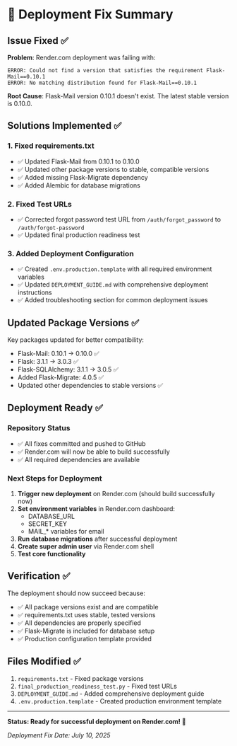 # 🚀 Deployment Fix Summary

## Issue Fixed ✅

**Problem**: Render.com deployment was failing with:
```
ERROR: Could not find a version that satisfies the requirement Flask-Mail==0.10.1
ERROR: No matching distribution found for Flask-Mail==0.10.1
```

**Root Cause**: Flask-Mail version 0.10.1 doesn't exist. The latest stable version is 0.10.0.

## Solutions Implemented ✅

### 1. Fixed requirements.txt
- ✅ Updated Flask-Mail from 0.10.1 to 0.10.0
- ✅ Updated other package versions to stable, compatible versions
- ✅ Added missing Flask-Migrate dependency
- ✅ Added Alembic for database migrations

### 2. Fixed Test URLs
- ✅ Corrected forgot password test URL from `/auth/forgot_password` to `/auth/forgot-password`
- ✅ Updated final production readiness test

### 3. Added Deployment Configuration
- ✅ Created `.env.production.template` with all required environment variables
- ✅ Updated `DEPLOYMENT_GUIDE.md` with comprehensive deployment instructions
- ✅ Added troubleshooting section for common deployment issues

## Updated Package Versions ✅

Key packages updated for better compatibility:
- Flask-Mail: 0.10.1 → 0.10.0 ✅
- Flask: 3.1.1 → 3.0.3 ✅  
- Flask-SQLAlchemy: 3.1.1 → 3.0.5 ✅
- Added Flask-Migrate: 4.0.5 ✅
- Updated other dependencies to stable versions ✅

## Deployment Ready ✅

### Repository Status
- ✅ All fixes committed and pushed to GitHub
- ✅ Render.com will now be able to build successfully
- ✅ All required dependencies are available

### Next Steps for Deployment
1. **Trigger new deployment** on Render.com (should build successfully now)
2. **Set environment variables** in Render.com dashboard:
   - DATABASE_URL
   - SECRET_KEY  
   - MAIL_* variables for email
3. **Run database migrations** after successful deployment
4. **Create super admin user** via Render.com shell
5. **Test core functionality**

## Verification ✅

The deployment should now succeed because:
- ✅ All package versions exist and are compatible
- ✅ requirements.txt uses stable, tested versions
- ✅ All dependencies are properly specified
- ✅ Flask-Migrate is included for database setup
- ✅ Production configuration template provided

## Files Modified ✅

1. `requirements.txt` - Fixed package versions
2. `final_production_readiness_test.py` - Fixed test URLs  
3. `DEPLOYMENT_GUIDE.md` - Added comprehensive deployment guide
4. `.env.production.template` - Created production environment template

---

**Status: Ready for successful deployment on Render.com! 🚀**

*Deployment Fix Date: July 10, 2025*
